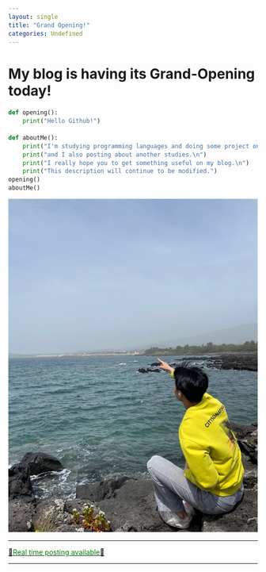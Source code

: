 ```yaml
---
layout: single
title: "Grand Opening!"
categories: Undefined
---
```


# My blog is having its Grand-Opening today!

```python
def opening():
    print("Hello Github!")
    
def aboutMe():
    print("I'm studying programming languages and doing some project on my own now.\n")
    print("and I also posting about another studies.\n")
    print("I really hope you to get something useful on my blog.\n")
    print("This description will continue to be modified.")
opening()
aboutMe()

```

![jeju-island](../assets/images/2021-11-14-grand-open/jeju-island.jpg)

***

<u>🚨<span style = "color:green">Real time posting available</span>🚨</u>

***


